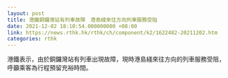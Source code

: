 ```yaml
---
layout: post
title: 港鐵銅鑼灣站有列車故障　港島綫來往方向列車服務受阻
date: 2021-12-02 18:10:54.000000000 +08:00
link: https://news.rthk.hk/rthk/ch/component/k2/1622482-20211202.htm
categories: rthk
---
```


港鐵表示，由於銅鑼灣站有列車出現故障，現時港島綫來往方向的列車服務受阻，呼籲乘客為行程預留充裕時間。

